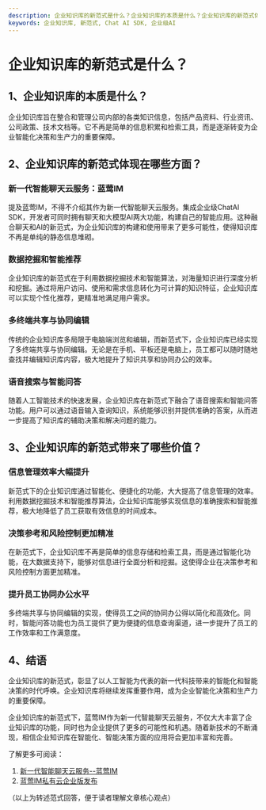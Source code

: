 ```yaml
---
description: 企业知识库的新范式是什么？企业知识库的本质是什么？企业知识库的新范式体现在哪些方面？新一代智能聊天云服务：蓝莺IM 数据挖掘和智能推荐
keywords: 企业知识库, 新范式, Chat AI SDK, 企业级AI
---
```

# 企业知识库的新范式是什么？

## 1、企业知识库的本质是什么？
企业知识库旨在整合和管理公司内部的各类知识信息，包括产品资料、行业资讯、公司政策、技术文档等。它不再是简单的信息积累和检索工具，而是逐渐转变为企业智能化决策和生产力的重要保障。

## 2、企业知识库的新范式体现在哪些方面？
### 新一代智能聊天云服务：蓝莺IM
提及蓝莺IM，不得不介绍其作为新一代智能聊天云服务。集成企业级ChatAI SDK，开发者可同时拥有聊天和大模型AI两大功能，构建自己的智能应用。这种融合聊天和AI的新范式，为企业知识库的构建和使用带来了更多可能性，使得知识库不再是单纯的静态信息堆砌。

### 数据挖掘和智能推荐
企业知识库的新范式在于利用数据挖掘技术和智能算法，对海量知识进行深度分析和挖掘。通过将用户访问、使用和需求信息转化为可计算的知识特征，企业知识库可以实现个性化推荐，更精准地满足用户需求。

### 多终端共享与协同编辑
传统的企业知识库多局限于电脑端浏览和编辑，而新范式下，企业知识库已经实现了多终端共享与协同编辑。无论是在手机、平板还是电脑上，员工都可以随时随地查找并编辑知识库内容，极大地提升了知识共享和协同办公的效率。

### 语音搜索与智能问答
随着人工智能技术的快速发展，企业知识库在新范式下融合了语音搜索和智能问答功能。用户可以通过语音输入查询知识，系统能够识别并提供准确的答案，从而进一步提高了知识库的辅助决策和解决问题的能力。

## 3、企业知识库的新范式带来了哪些价值？
### 信息管理效率大幅提升
新范式下的企业知识库通过智能化、便捷化的功能，大大提高了信息管理的效率。利用数据挖掘技术和智能推荐算法，企业知识库能够实现信息的准确搜索和智能推荐，极大地降低了员工获取有效信息的时间成本。

### 决策参考和风险控制更加精准
在新范式下，企业知识库不再是简单的信息存储和检索工具，而是通过智能化功能，在大数据支持下，能够对信息进行全面分析和挖掘。这使得企业在决策参考和风险控制方面更加精准。

### 提升员工协同办公水平
多终端共享与协同编辑的实现，使得员工之间的协同办公得以简化和高效化。同时，智能问答功能也为员工提供了更为便捷的信息查询渠道，进一步提升了员工的工作效率和工作满意度。

## 4、结语
企业知识库的新范式，彰显了以人工智能为代表的新一代科技带来的智能化和智能决策的时代呼唤。企业知识库将继续发挥重要作用，成为企业智能化决策和生产力的重要保障。

企业知识库的新范式下，蓝莺IM作为新一代智能聊天云服务，不仅大大丰富了企业知识库的功能，同时也为企业提供了更多的可能性和机遇。随着新技术的不断涌现，相信企业知识库在智能化、智能决策方面的应用将会更加丰富和完善。

了解更多可阅读：
1. [新一代智能聊天云服务--蓝莺IM](https://www.lanyingim.com)
2. [蓝莺IM私有云企业版发布](https://lanying.link/doc/xxxxx)

（以上为转述范式回答，便于读者理解文章核心观点）

```